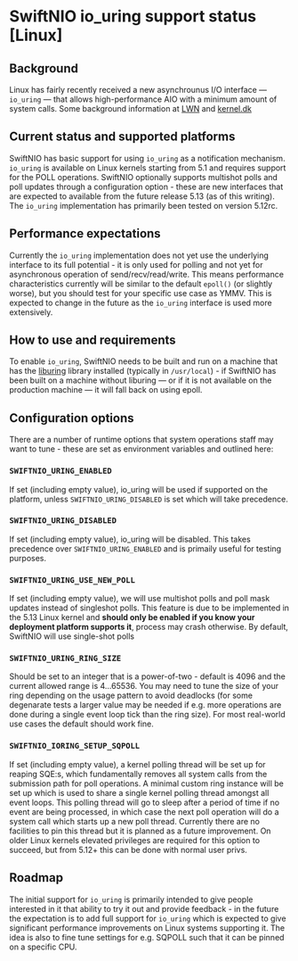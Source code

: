 #  SwiftNIO io_uring support status [Linux]

## Background
Linux has fairly recently received a new asynchrounus I/O interface — `io_uring` — that allows high-performance AIO with a minimum amount of system calls. Some background information at [LWN](https://lwn.net/Articles/810414/) and [kernel.dk](https://kernel.dk/io_uring.pdf)

## Current status and supported platforms
SwiftNIO has basic support for using `io_uring` as a notification mechanism. `io_uring` is available on Linux kernels starting from 5.1 and requires support for the POLL operations. SwiftNIO optionally supports multishot polls and poll updates through a configuration option - these are new interfaces that are expected to available from the future release 5.13 (as of this writing). The `io_uring` implementation has primarily been tested on version 5.12rc.

## Performance expectations
Currently the `io_uring` implementation does not yet use the underlying interface to its full potential - it is only used for polling and not yet for asynchronous operation of send/recv/read/write. This means performance characteristics currently will be similar to the default  `epoll()` (or slightly worse), but you should test for your specific use case as YMMV. This is expected to change in the future as the `io_uring` interface is used more extensively.

## How to use and requirements
To enable `io_uring`, SwiftNIO needs to be built and run on a machine that has the [liburing](https://github.com/axboe/liburing) library installed (typically in `/usr/local`) - if SwiftNIO has been built on a machine without liburing — or if it is not available on the production machine — it will fall back on using epoll.

## Configuration options
There are a number of runtime options that system operations staff may want to tune - these are set as environment variables and outlined here:

### `SWIFTNIO_URING_ENABLED`
If set (including empty value), io_uring will be used if supported on the platform, unless `SWIFTNIO_URING_DISABLED` is set which will take precedence.

### `SWIFTNIO_URING_DISABLED`
If set (including empty value), io_uring will be disabled. This takes precedence over `SWIFTNIO_URING_ENABLED` and is primaily useful for testing purposes.

### `SWIFTNIO_URING_USE_NEW_POLL`
If set (including empty value), we will use multishot polls and poll mask updates instead of singleshot polls. This feature is due to be implemented in the 5.13 Linux kernel and **should only be enabled if you know your deployment platform supports it**, process may crash otherwise. By default, SwiftNIO will use single-shot polls

### `SWIFTNIO_URING_RING_SIZE`
Should be set to an integer that is a power-of-two - default is 4096 and the current allowed range is 4...65536. You may need to tune the size of your ring depending on the usage pattern to avoid deadlocks  (for some degenarate tests a larger value may be needed if e.g. more operations are done during a single event loop tick than the ring size). For most real-world use cases the default should work fine.

### `SWIFTNIO_IORING_SETUP_SQPOLL`
If set (including empty value), a kernel polling thread will be set up for reaping SQE:s, which fundamentally removes all system calls from the submission path for poll operations. A minimal custom ring instance will be set up which is used to share a single kernel polling thread amongst all event loops. This polling thread will go to sleep after a period of time if no event are being processed, in which case the next poll operation will do a system call which starts up a new poll thread. Currently there are no facilities to pin this thread but it is planned as a future improvement. On older Linux kernels elevated privileges are required for this option to succeed, but from 5.12+ this can be done with normal user privs.

## Roadmap
The initial support for `io_uring` is primarily intended to give people interested in it that ability to try it out and provide feedback - in the future the expectation is to add full support for `io_uring` which is expected to give significant performance improvements on Linux systems supporting it.
The idea is also to fine tune settings for e.g. SQPOLL such that it can be pinned on a specific CPU.
